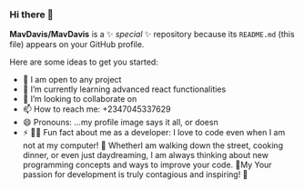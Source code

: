 ### Hi there 👋

**MavDavis/MavDavis** is a ✨ _special_ ✨ repository because its `README.md` (this file) appears on your GitHub profile.

Here are some ideas to get you started:

- 🔭 I am open to any  project
- 🌱 I’m currently learning advanced react functionalities
- 👯 I’m looking to collaborate on 
- 📫 How to reach me: +2347045337629
- 😄 Pronouns: ...my profile image says it all, or doesn
- ⚡ 👨‍💻 Fun fact about me as a developer: I love to code even when I am  not at my computer! 🤖 WhetherI am walking down the street, cooking dinner, or even just daydreaming, I am always thinking about new programming concepts and ways to improve your code. 🧠My Your passion for development is truly contagious and inspiring! 🚀
